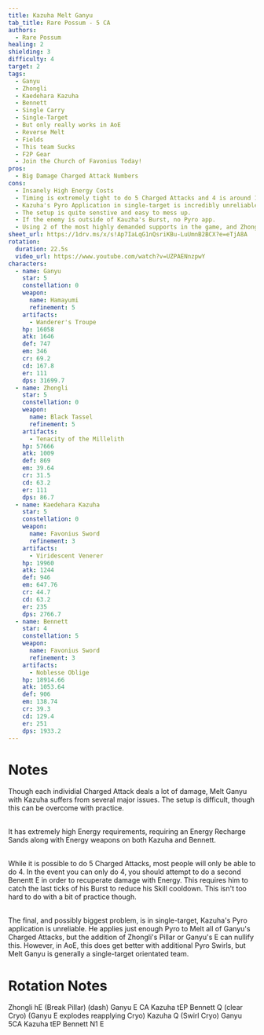 ```yaml
---
title: Kazuha Melt Ganyu
tab_title: Rare Possum - 5 CA
authors:
  - Rare Possum
healing: 2
shielding: 3
difficulty: 4
target: 2
tags:
  - Ganyu
  - Zhongli
  - Kaedehara Kazuha
  - Bennett
  - Single Carry
  - Single-Target
  - But only really works in AoE
  - Reverse Melt
  - Fields
  - This team Sucks
  - F2P Gear
  - Join the Church of Favonius Today!
pros:
  - Big Damage Charged Attack Numbers
cons:
  - Insanely High Energy Costs 
  - Timing is extremely tight to do 5 Charged Attacks and 4 is around 15% DPS decrease
  - Kazuha's Pyro Application in single-target is incredibly unreliable. Zhonglis E and Ganyu's E will gurantee that you loss control.
  - The setup is quite senstive and easy to mess up. 
  - If the enemy is outside of Kauzha's Burst, no Pyro app. 
  - Using 2 of the most highly demanded supports in the game, and Zhongli on top. All for this. 
sheet_url: https://1drv.ms/x/s!Ap7IaLqG1nQsriKBu-LuUmnB2BCX?e=eTjA8A
rotation:
  duration: 22.5s
  video_url: https://www.youtube.com/watch?v=UZPAENnzpwY
characters:
  - name: Ganyu
    star: 5
    constellation: 0
    weapon:
      name: Hamayumi
      refinement: 5
    artifacts:
      - Wanderer's Troupe
    hp: 16058
    atk: 1646
    def: 747
    em: 346
    cr: 69.2
    cd: 167.8
    er: 111
    dps: 31699.7
  - name: Zhongli
    star: 5
    constellation: 0
    weapon:
      name: Black Tassel
      refinement: 5
    artifacts:
      - Tenacity of the Millelith
    hp: 57666
    atk: 1009
    def: 869
    em: 39.64
    cr: 31.5
    cd: 63.2
    er: 111
    dps: 86.7
  - name: Kaedehara Kazuha
    star: 5
    constellation: 0
    weapon:
      name: Favonius Sword
      refinement: 3
    artifacts:
      - Viridescent Venerer
    hp: 19960
    atk: 1244
    def: 946
    em: 647.76
    cr: 44.7
    cd: 63.2
    er: 235
    dps: 2766.7
  - name: Bennett
    star: 4
    constellation: 5
    weapon:
      name: Favonius Sword
      refinement: 3
    artifacts:
      - Noblesse Oblige
    hp: 18914.66
    atk: 1053.64
    def: 906
    em: 138.74
    cr: 39.3
    cd: 129.4
    er: 251
    dps: 1933.2
---
```


# **Notes**
Though each individial Charged Attack deals a lot of damage, Melt Ganyu with Kazuha suffers from several major issues. The setup is difficult, though this can be overcome with practice.
<br></br>

It has extremely high Energy requirements, requiring an Energy Recharge Sands along with Energy weapons on both Kazuha and Bennett.
<br></br>

While it is possible to do 5 Charged Attacks, most people will only be able to do 4. In the event you can only do 4, you should attempt to do a second Benentt E in order to recuperate damage with Energy. This requires him to catch the last ticks of his Burst to reduce his Skill cooldown. This isn't too hard to do with a bit of practice though. 
<br></br>

The final, and possibly biggest problem, is in single-target, Kazuha's Pyro application is unreliable. He applies just enough Pyro to Melt all of Ganyu's Charged Attacks, but the addition of Zhongli's Pillar or Ganyu's E can nullify this. However, in AoE, this does get better with additional Pyro Swirls, but Melt Ganyu is generally a single-target orientated team.

# **Rotation Notes**

Zhongli hE (Break Pillar) (dash)
Ganyu E CA
Kazuha tEP
Bennett Q (clear Cryo)
(Ganyu E explodes reapplying Cryo)
Kazuha Q (Swirl Cryo)
Ganyu 5CA
Kazuha tEP
Bennett N1 E

